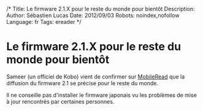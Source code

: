 /*
Title: Le firmware 2.1.X pour le reste du monde pour bientôt
Description: 
Author: Sébastien Lucas
Date: 2012/09/03
Robots: noindex,nofollow
Language: fr
Tags: ereader
*/
# Le firmware 2.1.X pour le reste du monde pour bientôt

Sameer (un officiel de Kobo) vient de confirmer sur [MobileRead](http://www.mobileread.com/forums/showpost.php?p=2206785&postcount=1119) que la diffusion du firmware 2.1 se précise pour le reste du monde.

Il ne conseille pas d'installer le firmware japonais vu les problèmes de mise à jour rencontrés par certaines personnes.


